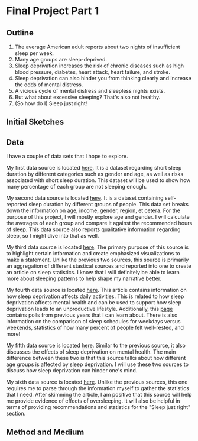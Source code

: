 # Final Project Part 1

## Outline

1. The average American adult reports about two nights of insufficient sleep per week.
2. Many age groups are sleep-deprived.
3. Sleep deprivation increases the risk of chronic diseases such as high blood pressure, diabetes, heart attack, heart failure, and stroke.
4. Sleep deprivation can also hinder you from thinking clearly and increase the odds of mental distress.
5. A vicious cycle of mental distress and sleepless nights exists. 
6. But what about excessive sleeping? That's also not healthy.
8. (So how do I) Sleep just right! 

## Initial Sketches

## Data

I have a couple of data sets that I hope to explore. 

My first data source is located [here](https://www.cdc.gov/sleep/data_statistics.html). It is a dataset regarding short sleep duration by different categories such as gender and age, as well as risks associated with short sleep duration. This dataset will be used to show how many percentage of each group are not sleeping enough. 

My second data source is located [here](https://d25d2506sfb94s.cloudfront.net/cumulus_uploads/document/oj2638h42i/Results%20for%20YouGov%20Omnibus%20(Sleep)%20054%207.3.2019.xlsx%20%20[Group].pdf). It is a dataset containing self-reported sleep duration by different groups of people. This data set breaks down the information on age, income, gender, region, et cetera. For the purpose of this project, I will mostly explore age and gender. I will calculate the averages of each group and compare it against the recommended hours of sleep. This data source also reports qualitative information regarding sleep, so I might dive into that as well. 

My third data source is located [here](https://www.sleepfoundation.org/how-sleep-works/sleep-facts-statistics). The primary purpose of this source is to highlight certain information and create emphasized visualizations to make a statement. Unlike the previous two sources, this source is primarily an aggregation of different stastical sources and reported into one to create an article on sleep statistics. I know that I will definitely be able to learn more about sleeping patterns to help shape my narrative better. 

My fourth data source is located [here](https://www.sleepfoundation.org/wp-content/uploads/2020/03/SIA-2020-Q1-Report.pdf). This article contains information on how sleep deprivation affects daily activities. This is related to how sleep deprivation affects mental health and can be used to support how sleep deprivation leads to an unproductive lifestyle. Additionally, this [page](https://www.sleepfoundation.org/professionals/sleep-america-polls) contains polls from previous years that I can learn about. There is also information on the comparison of sleep schedules for weekdays versus weekends, statistics of how many percent of people felt well-rested, and more!

My fifth data source is located [here](https://www.ncbi.nlm.nih.gov/pmc/articles/PMC3163498/). Similar to the previous source, it also discusses the effects of sleep deprivation on mental health. The main difference between these two is that this source talks about how different age groups is affected by sleep deprivation. I will use these two sources to discuss how sleep deprivation can hinder one's mind. 

My sixth data source is located [here](https://amerisleep.com/blog/oversleeping-the-health-effects/). Unlike the previous sources, this one requires me to parse through the information myself to gather the statistics that I need. After skimming the article, I am positive that this source will help me provide evidence of effects of oversleeping. It will also be helpful in terms of providing recommendations and statistics for the "Sleep just right" section. 


## Method and Medium
